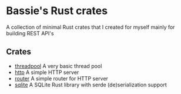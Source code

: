# Bassie's Rust crates

A collection of minimal Rust crates that I created for myself mainly for building REST API's

## Crates

-   [threadpool](lib/threadpool) A very basic thread pool
-   [http](lib/http) A simple HTTP server
-   [router](lib/router) A simple router for HTTP server
-   [sqlite](lib/sqlite) A SQLite Rust library with serde (de)serialization support
